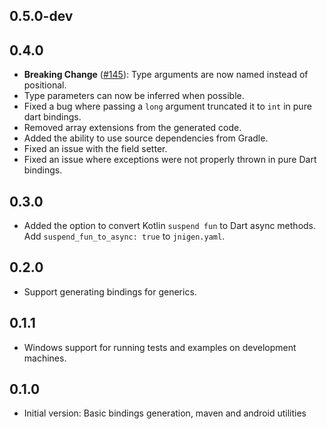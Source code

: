 ## 0.5.0-dev

## 0.4.0
* **Breaking Change** ([#145](https://github.com/dart-lang/jnigen/issues/145)): Type arguments are now named instead of positional.
* Type parameters can now be inferred when possible.
* Fixed a bug where passing a `long` argument truncated it to `int` in pure dart bindings.
* Removed array extensions from the generated code.
* Added the ability to use source dependencies from Gradle.
* Fixed an issue with the field setter.
* Fixed an issue where exceptions were not properly thrown in pure Dart bindings.

## 0.3.0
* Added the option to convert Kotlin `suspend fun` to Dart async methods. Add `suspend_fun_to_async: true` to `jnigen.yaml`.

## 0.2.0
* Support generating bindings for generics.

## 0.1.1
* Windows support for running tests and examples on development machines.

## 0.1.0
* Initial version: Basic bindings generation, maven and android utilities

